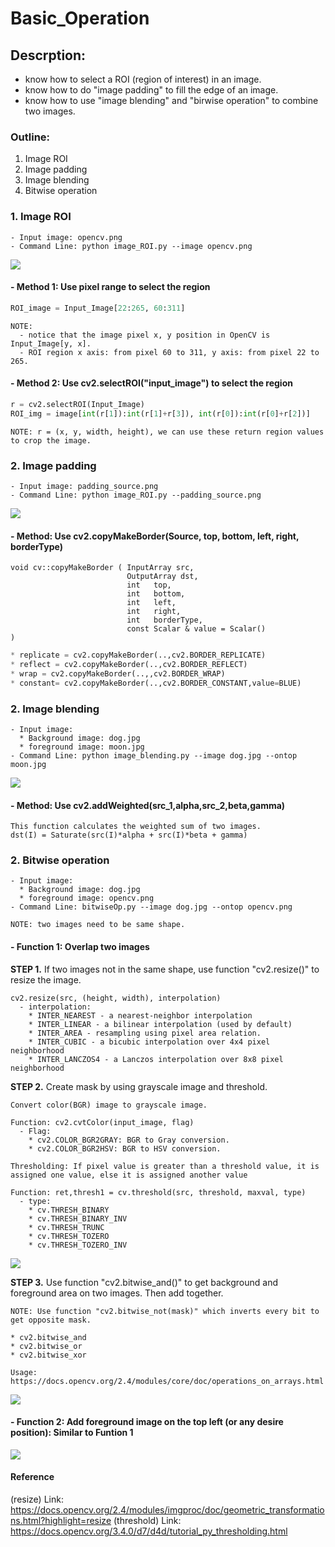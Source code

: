 # Basic_Operation

## Descrption:
- know how to select a ROI (region of interest) in an image.
- know how to do "image padding" to fill the edge of an image.
- know how to use "image blending" and "birwise operation" to combine two images.

### Outline:
1. Image ROI
2. Image padding
3. Image blending
4. Bitwise operation

### 1. Image ROI 
```
- Input image: opencv.png
- Command Line: python image_ROI.py --image opencv.png
```
![](README_IMG/ROI_result.png)

#### - Method 1: Use pixel range to select the region
```python
ROI_image = Input_Image[22:265, 60:311]
```
```
NOTE: 
  - notice that the image pixel x, y position in OpenCV is Input_Image[y, x].
  - ROI region x axis: from pixel 60 to 311, y axis: from pixel 22 to 265.
```
#### - Method 2: Use cv2.selectROI("input_image") to select the region
```python
r = cv2.selectROI(Input_Image)
ROI_img = image[int(r[1]):int(r[1]+r[3]), int(r[0]):int(r[0]+r[2])]
```
```
NOTE: r = (x, y, width, height), we can use these return region values to crop the image.
```

### 2. Image padding
```
- Input image: padding_source.png
- Command Line: python image_ROI.py --padding_source.png
```
![](README_IMG/image_padding.png)

#### - Method: Use cv2.copyMakeBorder(Source, top, bottom, left, right, borderType)
```
void cv::copyMakeBorder	( InputArray src,
                          OutputArray dst,
                          int 	top,
                          int 	bottom,
                          int 	left,
                          int 	right,
                          int 	borderType,
                          const Scalar & value = Scalar() 
)	
```
```python
* replicate = cv2.copyMakeBorder(..,cv2.BORDER_REPLICATE)
* reflect = cv2.copyMakeBorder(..,cv2.BORDER_REFLECT)
* wrap = cv2.copyMakeBorder(..,,cv2.BORDER_WRAP)
* constant= cv2.copyMakeBorder(..,cv2.BORDER_CONSTANT,value=BLUE)
```

### 2. Image blending
```
- Input image: 
  * Background image: dog.jpg
  * foreground image: moon.jpg
- Command Line: python image_blending.py --image dog.jpg --ontop moon.jpg
```
![](README_IMG/image_blending.png)

#### - Method: Use cv2.addWeighted(src_1,alpha,src_2,beta,gamma)
```
This function calculates the weighted sum of two images.
dst(I) = Saturate(src(I)*alpha + src(I)*beta + gamma)
```

### 2. Bitwise operation
```
- Input image: 
  * Background image: dog.jpg
  * foreground image: opencv.png
- Command Line: bitwiseOp.py --image dog.jpg --ontop opencv.png
```
```
NOTE: two images need to be same shape.
```
#### - Function 1: Overlap two images
**STEP 1.** If two images not in the same shape, use function "cv2.resize()" to resize the image.
```
cv2.resize(src, (height, width), interpolation)
  - interpolation:
    * INTER_NEAREST - a nearest-neighbor interpolation
    * INTER_LINEAR - a bilinear interpolation (used by default)
    * INTER_AREA - resampling using pixel area relation. 
    * INTER_CUBIC - a bicubic interpolation over 4x4 pixel neighborhood
    * INTER_LANCZOS4 - a Lanczos interpolation over 8x8 pixel neighborhood
```
**STEP 2.** Create mask by using grayscale image and threshold. 
```
Convert color(BGR) image to grayscale image. 

Function: cv2.cvtColor(input_image, flag)
  - Flag:
    * cv2.COLOR_BGR2GRAY: BGR to Gray conversion. 
    * cv2.COLOR_BGR2HSV: BGR to HSV conversion.
```
```
Thresholding: If pixel value is greater than a threshold value, it is assigned one value, else it is assigned another value 

Function: ret,thresh1 = cv.threshold(src, threshold, maxval, type)
  - type:
    * cv.THRESH_BINARY
    * cv.THRESH_BINARY_INV
    * cv.THRESH_TRUNC
    * cv.THRESH_TOZERO
    * cv.THRESH_TOZERO_INV
```
![](README_IMG/threshold.png)

**STEP 3.** Use function "cv2.bitwise_and()" to get background and foreground area on two images. Then add together.
```
NOTE: Use function "cv2.bitwise_not(mask)" which inverts every bit to get opposite mask.
```
```
* cv2.bitwise_and
* cv2.bitwise_or
* cv2.bitwise_xor

Usage: https://docs.opencv.org/2.4/modules/core/doc/operations_on_arrays.html
```
![](README_IMG/middle.jpg)

#### - Function 2: Add foreground image on the top left (or any desire position): Similar to Funtion 1
![](README_IMG/topleft.jpg)

#### Reference
(resize) Link: https://docs.opencv.org/2.4/modules/imgproc/doc/geometric_transformations.html?highlight=resize
(threshold) Link: https://docs.opencv.org/3.4.0/d7/d4d/tutorial_py_thresholding.html
